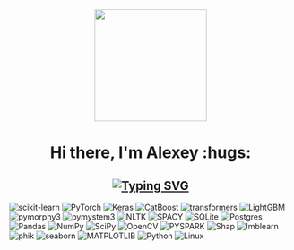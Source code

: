 <div id="header" align="center">
  <img src="https://media.giphy.com/media/ljc6ari0tPc3pBwzkF/giphy.gif" width="200"/>
</div>     

<div id='header' align='center'>
  <h1>Hi there, I'm Alexey :hugs:</h1>
  <h2><a href="https://git.io/typing-svg"><img src="https://readme-typing-svg.demolab.com?font=Fira+Code&weight=500&size=25&pause=1000&color=000000&repeat=false&width=800&lines=&nbsp+&nbsp+&nbsp+&nbsp+Machine+Learning+Engineer+from+Moscow" alt="Typing SVG" /></a></h2>
</div>

![scikit-learn](https://img.shields.io/badge/scikit--learn-%23F7931E.svg?style=for-the-badge&logo=scikit-learn&logoColor=white)
![PyTorch](https://img.shields.io/badge/PyTorch-%23EE4C2C.svg?style=for-the-badge&logo=PyTorch&logoColor=white)
![Keras](https://img.shields.io/badge/Keras-%23D00000.svg?style=for-the-badge&logo=Keras&logoColor=white) 
![CatBoost](https://img.shields.io/badge/CatBoost-orange?style=for-the-badge&)
![transformers](https://img.shields.io/badge/transformers-blue?style=for-the-badge&)
![LightGBM](https://img.shields.io/badge/LightGBM-success?style=for-the-badge&)
![pymorphy3](https://img.shields.io/badge/pymorphy3-blue?style=for-the-badge&)
![pymystem3](https://img.shields.io/badge/pymystem3-yellow?style=for-the-badge&)
![NLTK](https://img.shields.io/badge/NLTK-brightgreen?style=for-the-badge&)
![SPACY](https://img.shields.io/badge/SPACY-blue?style=for-the-badge&)
![SQLite](https://img.shields.io/badge/sqlite-%2307405e.svg?style=for-the-badge&logo=sqlite&logoColor=white)
![Postgres](https://img.shields.io/badge/postgres-%23316192.svg?style=for-the-badge&logo=postgresql&logoColor=white)
![Pandas](https://img.shields.io/badge/pandas-%23150458.svg?style=for-the-badge&logo=pandas&logoColor=white)
![NumPy](https://img.shields.io/badge/numpy-%23013243.svg?style=for-the-badge&logo=numpy&logoColor=white)
![SciPy](https://img.shields.io/badge/SciPy-%230C55A5.svg?style=for-the-badge&logo=scipy&logoColor=%white)
![OpenCV](https://img.shields.io/badge/opencv-%23white.svg?style=for-the-badge&logo=opencv&logoColor=white)
![PYSPARK](https://img.shields.io/badge/PYSPARK-red?style=for-the-badge&)
![Shap](https://img.shields.io/badge/SHAP-blueviolet?style=for-the-badge&)
![Imblearn](https://img.shields.io/badge/Imblearn-critical?style=for-the-badge&)
![phik](https://img.shields.io/badge/phik-inactive?style=for-the-badge&)
![seaborn](https://img.shields.io/badge/seaborn-blue?style=for-the-badge&)
![MATPLOTLIB](https://img.shields.io/badge/MATPLOTLIB-brightgreen?style=for-the-badge&)
![Python](https://img.shields.io/badge/python-3670A0?style=for-the-badge&logo=python&logoColor=ffdd54)
![Linux](https://img.shields.io/badge/Linux-FCC624?style=for-the-badge&logo=linux&logoColor=black)









     
<!--
**berserkr7/berserkr7** is a ✨ _special_ ✨ repository because its `README.md` (this file) appears on your GitHub profile.

Here are some ideas to get you started:

- 🔭 I’m currently working on ...
- 🌱 I’m currently learning ...
- 👯 I’m looking to collaborate on ...
- 🤔 I’m looking for help with ...
- 💬 Ask me about ...
- 📫 How to reach me: ...
- 😄 Pronouns: ...
- ⚡ Fun fact: ...
-->
